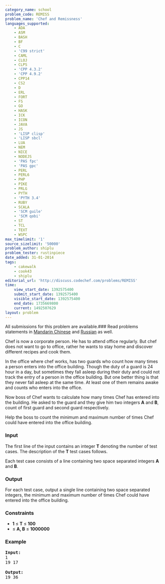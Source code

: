 ```yaml
---
category_name: school
problem_code: REMISS
problem_name: 'Chef and Remissness'
languages_supported:
    - ADA
    - ASM
    - BASH
    - BF
    - C
    - 'C99 strict'
    - CAML
    - CLOJ
    - CLPS
    - 'CPP 4.3.2'
    - 'CPP 4.9.2'
    - CPP14
    - CS2
    - D
    - ERL
    - FORT
    - FS
    - GO
    - HASK
    - ICK
    - ICON
    - JAVA
    - JS
    - 'LISP clisp'
    - 'LISP sbcl'
    - LUA
    - NEM
    - NICE
    - NODEJS
    - 'PAS fpc'
    - 'PAS gpc'
    - PERL
    - PERL6
    - PHP
    - PIKE
    - PRLG
    - PYTH
    - 'PYTH 3.4'
    - RUBY
    - SCALA
    - 'SCM guile'
    - 'SCM qobi'
    - ST
    - TCL
    - TEXT
    - WSPC
max_timelimit: '1'
source_sizelimit: '50000'
problem_author: shiplu
problem_tester: rustinpiece‎
date_added: 31-01-2014
tags:
    - cakewalk
    - cook43
    - shiplu
editorial_url: 'http://discuss.codechef.com/problems/REMISS'
time:
    view_start_date: 1392575400
    submit_start_date: 1392575400
    visible_start_date: 1392575400
    end_date: 1735669800
    current: 1492507629
layout: problem
---
```

All submissions for this problem are available.###  Read problems statements in [Mandarin Chinese](http://www.codechef.com/download/translated/COOK43/mandarin/REMISS.pdf) and [Russian](http://www.codechef.com/download/translated/COOK43/russian/REMISS.pdf) as well.

Chef is now a corporate person. He has to attend office regularly. But chef does not want to go to office, rather he wants to stay home and discover different recipes and cook them.

In the office where chef works, has two guards who count how many times a person enters into the office building. Though the duty of a guard is 24 hour in a day, but sometimes they fall asleep during their duty and could not track the entry of a person in the office building. But one better thing is that they never fall asleep at the same time. At least one of them remains awake and counts who enters into the office.

Now boss of Chef wants to calculate how many times Chef has entered into the building. He asked to the guard and they give him two integers **A** and **B**, count of first guard and second guard respectively.

Help the boss to count the minimum and maximum number of times Chef could have entered into the office building.

### Input

The first line of the input contains an integer **T** denoting the number of test cases. The description of the **T** test cases follows.

Each test case consists of a line containing two space separated integers **A** and **B**.

### Output

For each test case, output a single line containing two space separated integers, the minimum and maximum number of times Chef could have entered into the office building.

### Constraints

- **1** ≤ **T** ≤ **100**
- ≤ **A, B** ≤ **1000000**

### Example

<pre><b>Input:</b>
1
19 17

<b>Output:</b>
19 36

</pre>